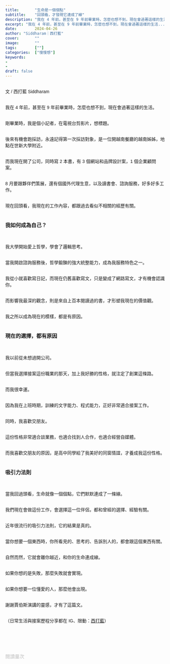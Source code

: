 ```yaml
---
title:       "生命是一個個點"
subtitle:    "回頭看，才發現它連成了線"
description: "我在 4 年前，甚至在 9 年前畢業時，怎麼也想不到，現在會過著這樣的生活..."
excerpt: "我在 4 年前，甚至在 9 年前畢業時，怎麼也想不到，現在會過著這樣的生活..."
date:        2024-04-26
author: "Siddharam｜西打藍"
cover:       ""
image:       ""
tags:        [""]
categories:  ["慢慢想"]
keywords:
- 
- 
draft: false
---
```


<article style="font-family: 'Noto Sans TC', '微軟正黑體', sans-serif; font-weight: 300;">

<br>文 / 西打藍 Siddharam<br><br>

我在 4 年前，甚至在 9 年前畢業時，怎麼也想不到，現在會過著這樣的生活。<br><br>

剛畢業時，我是個小記者，在電視台剪影片，想標題。<br><br>

後來有機會跑採訪，永遠記得第一次採訪對象，是一位開越南餐廳的越南姊姊，地點在世新大學附近。<br><br>

而我現在開了公司，同時寫 2 本書，有 3 個網站和品牌設計案，1 個企業顧問案。<br><br>

8 月要跟夥伴們策展，還有個國外代理生意，以及讀書會、諮詢服務，好多好多工作。<br><br>

現在回頭看，我現在的工作內容，都跟過去看似不相關的經歷有關。<br><br>


<h3 class="article-h1-color">我如何成為自己？</h3><br>

我大學開始愛上哲學，學會了邏輯思考。<br><br>

當我開啟諮詢服務後，哲學鍛鍊的強大統整能力，成為我服務特色之一。<br><br>

我從小就喜歡寫日記，而現在仍舊喜歡寫文，只是變成了網路寫文，才有機會認識你。<br><br>

而影響我最深的觀念，則是來自上百本閱讀過的書，才形塑我現在的價值觀。<br><br>

我之所以成為現在的模樣，都是有原因。<br><br>


<h3 class="article-h1-color">現在的選擇，都有原因</h3><br>

我以前從未想過開公司。<br><br>

但當我選擇接案這份職業的那天，加上我好勝的性格，就注定了創業這條路。<br><br>

而我很幸運。<br><br>

因為我在上班時期，訓練的文字能力、程式能力，正好非常適合接案工作。<br><br>

同時，我喜歡交朋友。<br><br>

這份性格非常適合談業務，也適合找到人合作，也適合經營自媒體。<br><br>

而我喜歡交朋友的原因，是高中同學給了我美好的同窗情誼，才養成我這份性格。<br><br>


<h3 class="article-h1-color">吸引力法則</h3><br>

當我回過頭看，生命就像一個個點，它們默默連成了一條線。<br><br>

我們現在會做這份工作，會選擇這一位伴侶，都和曾經的選擇、經驗有關。<br><br>

近年很流行的吸引力法則，它的結果是真的。<br><br>

當你想要一個東西時，你所看見的、思考的、告訴別人的，都會跟這個東西有關。<br><br>

自然而然，它就會離你越近，和你的生命連成線。<br><br>

如果你想的是失敗，那麼失敗就會實現。<br><br>

如果你想要一位懂愛的人，那麼他會出現。<br><br>

謝謝賈伯斯演講的靈感，才有了這篇文。<br><br>




<!-- 
<!-- 案例 > 證明案例 > 壞處 > 怎麼改變（列步驟） > 結語總結金句 -->


（日常生活與接案歷程分享都在 IG、限動：<a href="https://www.instagram.com/sidd.blue/" target="_blank">西打藍</a>）<br><br>

<!-- <h3 class="article-h1-color"></h3><br> -->





<br><br><br>

</article>

<div style="color: #bfbfbf; font-size: 15px;" id="busuanzi_container_page_pv">
  閱讀量<span id="busuanzi_value_page_pv"></span>次
</div>

<script src="../../js/post.js"></script>
